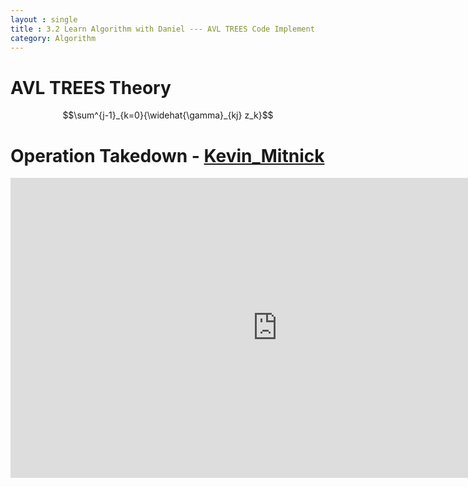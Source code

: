 ```yaml
---
layout : single
title : 3.2 Learn Algorithm with Daniel --- AVL TREES Code Implement
category: Algorithm
---
```


# AVL TREES Theory



$$\sum^{j-1}_{k=0}{\widehat{\gamma}_{kj} z_k}$$


# Operation Takedown - [Kevin_Mitnick](https://en.wikipedia.org/wiki/Kevin_Mitnick)

<div style="max-width:640px; margin:0 auto 10px;" >
<div
style="position: relative;
width:100%;
padding-bottom:56.25%;
height:0;">

<iframe width="854" height="480" src="https://www.youtube.com/embed/_KP636WuraE" frameborder="0" allowfullscreen></iframe>

</div>
</div>
